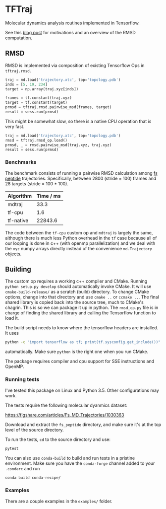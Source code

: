 TFTraj
======

Molecular dynamics analysis routines implemented in Tensorflow.

See this [blog post](https://medium.com/@pandelab/tensorflow-rmsd-using-tensorflow-for-things-it-was-not-designed-to-do-ada4c9aa0ea2) for
motivations and an overview of the RMSD computation.

## RMSD

RMSD is implemented via composition of existing Tensorflow Ops in `tftraj.rmsd`. 

```python
traj = md.load('trajectory.xtc', top='topology.pdb')
inds = [5, 19, 234]
target = np.array(traj.xyz[inds])

frames = tf.constant(traj.xyz)
target = tf.constant(target)
prmsd = tftraj.rmsd.pairwise_msd(frames, target)
result = sess.run(prmsd)
```

This might be somewhat slow, so there is a native CPU operation that is very fast. 

```python
traj = md.load('trajectory.xtc', top='topology.pdb')
rmsd = tftraj.rmsd_op.load()
prmsd, _ = rmsd.pairwise_msd(traj.xyz, traj.xyz)
result = sess.run(prmsd)
```

### Benchmarks

The benchmark consists of running a pairwise RMSD calculation among 
[fs peptide](https://figshare.com/articles/Fs_MD_Trajectories/1030363)
trajectories. Specifically, between 2800 (stride = 100) frames and 28 targets
(stride = 100 * 100).


Algorithm | Time / ms
----------|----------
mdtraj    |   33.3
tf-cpu    |    1.6
tf-native | 22843.6

The code between the `tf-cpu` custom op and `mdtraj` is largely the same, although
there is much less Python overhead in the `tf` case because all of our looping
is done in c++ (with openmp parallelization) and we deal with the `xyz` numpy
arrays directly instead of the convenience `md.Trajectory` objects.

## Building

The custom op requires a working c++ compiler and CMake. 
Running `python setup.py develop` should automatically invoke CMake. 
It will use `cmake-build-release/` as a scratch (build) directory. To change
CMake options, change into that directory and use `cmake ..` or `ccmake ..`.
The final shared library is copied back into the source tree, much to CMake's
chagrin. This is so we can package it up in python. The `rmsd_op.py` file
is in charge of finding the shared library and calling the Tensorflow function
to load it.

The build script needs to know where the tensorflow headers are installed. It uses

```bash
python -c "import tensorflow as tf; print(tf.sysconfig.get_include())"
```

automatically. Make sure `python` is the right one when you run CMake.

The package requires compiler and cpu support for SSE instructions and OpenMP. 

### Running tests

I've tested this package on Linux and Python 3.5. Other configurations
may work.

The tests require the following molecular dyanmics dataset:

https://figshare.com/articles/Fs_MD_Trajectories/1030363

Download and extract the `fs_peptide` directory, and make
sure it's at the top level of the source directory.

To run the tests, `cd` to the source directory and use:

```bash
pytest
```

You can also use `conda-build` to build and run tests in a pristine environment. Make
sure you have the `conda-forge` channel added to your `.condarc` and run

```bash
conda build conda-recipe/
```

### Examples

There are a couple examples in the `examples/` folder.
